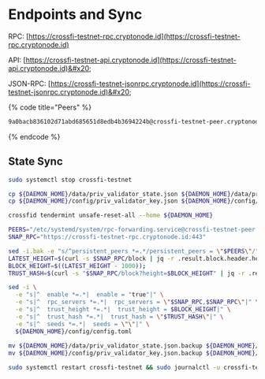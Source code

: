 # Endpoints and Sync

RPC: [https://crossfi-testnet-rpc.cryptonode.id](https://crossfi-testnet-rpc.cryptonode.id)

API: [https://crossfi-testnet-api.cryptonode.id](https://crossfi-testnet-api.cryptonode.id)&#x20;

JSON-RPC: [https://crossfi-testnet-jsonrpc.cryptonode.id](https://crossfi-testnet-jsonrpc.cryptonode.id)&#x20;

{% code title="Peers" %}
```sh
9a0bacb836102d71abd685651d8edb4b3694224b@crossfi-testnet-peer.cryptonode.id:10656
```
{% endcode %}

## State Sync

```sh
sudo systemctl stop crossfi-testnet

cp ${DAEMON_HOME}/data/priv_validator_state.json ${DAEMON_HOME}/data/priv_validator_state.json.backup
cp ${DAEMON_HOME}/config/priv_validator_key.json ${DAEMON_HOME}/config/priv_validator_key.json.backup

crossfid tendermint unsafe-reset-all --home ${DAEMON_HOME}

PEERS="/etc/systemd/system/rpc-forwarding.service@crossfi-testnet-peer.cryptonode.id:10656,66bdf53ec0c2ceeefd9a4c29d7f7926e136f114a@crossfi-testnet-peer.itrocket.net:36656"
SNAP_RPC="https://crossfi-testnet-rpc.cryptonode.id:443"

sed -i.bak -e "s/^persistent_peers *=.*/persistent_peers = \"$PEERS\"/" ${DAEMON_HOME}/config/config.toml 
LATEST_HEIGHT=$(curl -s $SNAP_RPC/block | jq -r .result.block.header.height);
BLOCK_HEIGHT=$((LATEST_HEIGHT - 1000));
TRUST_HASH=$(curl -s "$SNAP_RPC/block?height=$BLOCK_HEIGHT" | jq -r .result.block_id.hash) 

sed -i \
  -e "s|^  enable *=.*|  enable = "true"|" \
  -e "s|^  rpc_servers *=.*|  rpc_servers = \"$SNAP_RPC,$SNAP_RPC\"|" \
  -e "s|^  trust_height *=.*|  trust_height = $BLOCK_HEIGHT|" \
  -e "s|^  trust_hash *=.*|  trust_hash = \"$TRUST_HASH\"|" \
  -e "s|^  seeds *=.*|  seeds = \"\"|" \
  ${DAEMON_HOME}/config/config.toml
  
mv ${DAEMON_HOME}/data/priv_validator_state.json.backup ${DAEMON_HOME}/data/priv_validator_state.json
mv ${DAEMON_HOME}/config/priv_validator_key.json.backup ${DAEMON_HOME}/config/priv_validator_key.json

sudo systemctl restart crossfi-testnet && sudo journalctl -u crossfi-testnet -f
```
